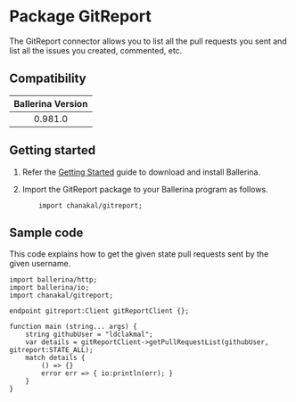 # Package GitReport

The GitReport connector allows you to list all the pull requests you sent and list all the issues you created, commented, etc.

## Compatibility

| Ballerina Version  |
|:------------------:|
| 0.981.0            |

## Getting started

1. Refer the [Getting Started](https://ballerina.io/learn/getting-started/) guide to download and install Ballerina.

2. Import the GitReport package to your Ballerina program as follows.

    ```ballerina
        import chanakal/gitreport;
    ```

## Sample code

This code explains how to get the given state pull requests sent by the given username.

```ballerina
import ballerina/http;
import ballerina/io;
import chanakal/gitreport;

endpoint gitreport:Client gitReportClient {};

function main (string... args) {
    string githubUser = "ldclakmal";
    var details = gitReportClient->getPullRequestList(githubUser, gitreport:STATE_ALL);
    match details {
        () => {}
        error err => { io:println(err); }
    }
}
```
